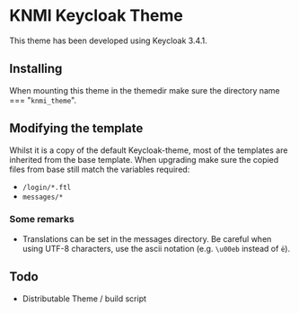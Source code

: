 # KNMI Keycloak Theme

This theme has been developed using Keycloak 3.4.1.

## Installing

When mounting this theme in the themedir make sure the directory name === "`knmi_theme`".

## Modifying the template

Whilst it is a copy of the default Keycloak-theme, most of the templates are inherited from the base template. When upgrading make sure the copied files from base
still match the variables required:

* `/login/*.ftl`
* `messages/*`

### Some remarks

* Translations can be set in the messages directory. Be careful when using UTF-8 characters, use the ascii notation (e.g. `\u00eb` instead of `ë`).


## Todo

* Distributable Theme / build script